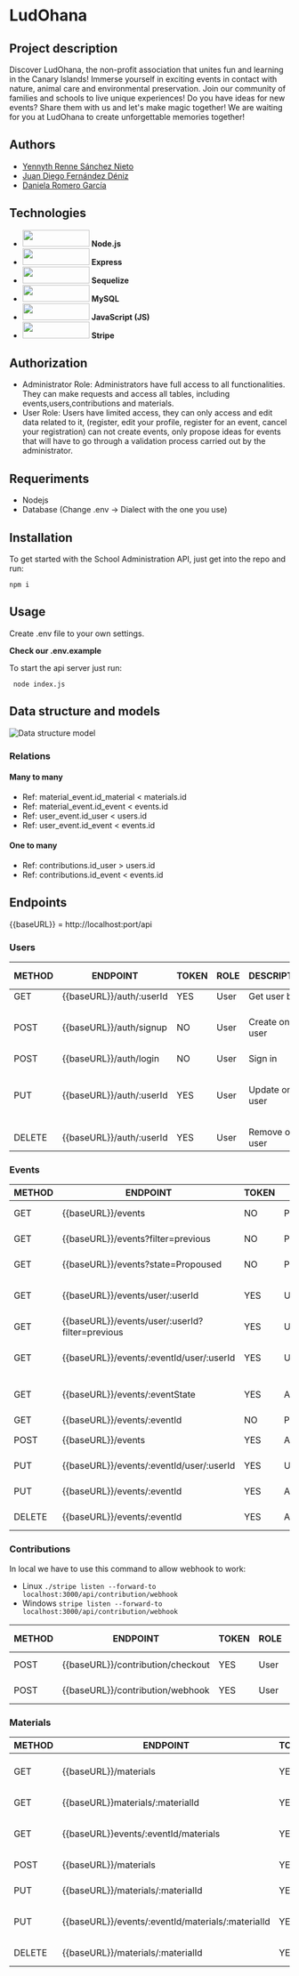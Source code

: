 # LudOhana

## Project description
Discover LudOhana, the non-profit association that unites fun and learning in the Canary Islands! Immerse yourself in exciting events in contact with nature, animal care and environmental preservation. Join our community of families and schools to live unique experiences! Do you have ideas for new events? Share them with us and let's make magic together! We are waiting for you at LudOhana to create unforgettable memories together!


## Authors

+ [Yennyth Renne Sánchez Nieto](https://github.com/Yennsanpro)
+ [Juan Diego Fernández Déniz](https://github.com/judifede)
+ [Daniela Romero García](https://github.com/bqcount)

## Technologies
+ <img src = "https://img.shields.io/badge/Node.js-8CC84B?style=for-the-badge&logo=node.js&logoColor=white" height ="30" width = "120"> <span>**Node.js**</span>
+ <img src = "https://img.shields.io/badge/Express-000000?style=for-the-badge&logo=express&logoColor=white" height ="30" width = "120"> <span>**Express**</span>
+ <img src = "https://img.shields.io/badge/Sequelize-52B0E7?style=for-the-badge&logo=sequelize&logoColor=white"
  height ="30" width = "120"> <span>**Sequelize**</span>
+ <img src = "https://img.shields.io/badge/MySQL-4479A1?style=for-the-badge&logo=mysql&logoColor=white" height ="30" width = "120"> <span>**MySQL**</span>
+ <img src = "https://img.shields.io/badge/JavaScript-F7DF1E?style=for-the-badge&logo=javascript&logoColor=black"  height ="30" width = "120"> <span>**JavaScript (JS)**</span>
+ <img src = "https://github.com/Yennsanpro/LudOhana/assets/79409049/99eca35b-2acd-41d0-be38-a42bb53f911c"  height ="30" width = "120"> <span>**Stripe**</span>


## Authorization

- Administrator Role: Administrators have full access to all functionalities. They can make requests and access all tables, including events,users,contributions and materials.
- User Role: Users have limited access, they can only access and edit data related to it, (register, edit your profile, register for an event, cancel your registration) can not create events, only propose ideas for events that will have to go through a validation process carried out by the administrator. 

## Requeriments

- Nodejs
- Database (Change .env -> Dialect with the one you use)

## Installation

To get started with the School Administration API, just get into the repo and run:

``` npm i ```

## Usage

Create .env file to your own settings.

**Check our .env.example**

To start the api server just run:

``` node index.js```

## Data structure and models

![Data structure model](https://github.com/Yennsanpro/LudOhana/assets/79409049/03794f5e-5251-40ba-bacd-35034a5b301e)

### Relations

#### Many to many

+ Ref: material_event.id_material < materials.id 
+ Ref: material_event.id_event < events.id
+ Ref: user_event.id_user < users.id 
+ Ref: user_event.id_event < events.id 

#### One to many
+ Ref: contributions.id_user > users.id 
+ Ref: contributions.id_event < events.id 


## Endpoints
{{baseURL}} = http://localhost:port/api
### Users

| METHOD | ENDPOINT                        | TOKEN | ROLE          | DESCRIPTION                | POST PARAMS              | RETURNS                               |
| ------ | ------------------------------- | ----- | ------------- | -------------------------- | ------------------------ | ------------------------------------- |
| GET    | {{baseURL}}/auth/:userId        | YES   | User          | Get user by id             | -                        | { user }                              |
| POST   | {{baseURL}}/auth/signup         | NO    | User          | Create one user            | req.body                 | { token, message: "Account created" } |
| POST   | {{baseURL}}/auth/login          | NO    | User          | Sign in                    | req.body                 | { token }                             |
| PUT    | {{baseURL}}/auth/:userId        | YES   | User          | Update one user            | req.body, req.params     | { message: "User updated", user }     |
| DELETE | {{baseURL}}/auth/:userId        | YES   | User          | Remove one user            | userId                   | "User deleted"                        |


### Events

| METHOD | ENDPOINT                                       | TOKEN | ROLE          | DESCRIPTION                         | POST PARAMS              | RETURNS                  
| ------ | ---------------------------------------------- | ----- | ------------- | ----------------------------------- | ------------------------ | -------------------|
| GET    | {{baseURL}}/events                             | NO    | Public        | Get currents events                 | req.query                | [{ events }]       |     
| GET    | {{baseURL}}/events?filter=previous             | NO    | Public        | Get previous events                 | req.query                | [{ events }]       |     
| GET    | {{baseURL}}/events?state=Propoused             | NO    | Public        | Get events by state                 | req.query                | [{ events }]       |  
| GET    | {{baseURL}}/events/user/:userId                | YES   | User          | Get registered events from the user | req.params,req.query     | [{ events }]       |     
| GET    | {{baseURL}}/events/user/:userId?filter=previous| YES   | User          | Get past user events                | req.params               | [{ events }]       |     
| GET    | {{baseURL}}/events/:eventId/user/:userId       | YES   | User          | Get user events propoused           | req.params               | [{ events }]       |      
| GET    | {{baseURL}}/events/:eventState                 | YES   | Admin         | Get user events by state            | req.params               | [{ events }]       |
| GET    | {{baseURL}}/events/:eventId                    | NO    | Public        | Get one event                       | req.params               | { event }          |   
| POST   | {{baseURL}}/events                             | YES   | Admin/User    | Create one event                    | req.body                 | { events }         |   
| PUT    | {{baseURL}}/events/:eventId/user/:userId       | YES   | User          | Registers to an event               | req.params,req.body      | { events }         |    
| PUT    | {{baseURL}}/events/:eventId                    | YES   | Admin         | Update one event                    | req.params,req.body      | { event }          |     
| DELETE | {{baseURL}}/events/:eventId                    | YES   | Admin         | Remove one event                    | eventId                  | "Event deleted"    |      


### Contributions

In local we have to use this command to allow webhook to work:
- Linux
```./stripe listen --forward-to localhost:3000/api/contribution/webhook```
- Windows
```stripe listen --forward-to localhost:3000/api/contribution/webhook```
      
| METHOD | ENDPOINT                                                | TOKEN | ROLE          | DESCRIPTION                  | POST PARAMS              | RETURNS                  |
| ------ | ------------------------------------------------------  | ----- | ------------- | ---------------------------- | ------------------------ | ------------------------ |
| POST   | {{baseURL}}/contribution/checkout                       | YES   | User          | Show Stripe checkout         | req.body                 | [{ session }]            |
| POST   | {{baseURL}}/contribution/webhook                        | YES   | User          | Events from Stripe           | webhook                  | -           |
<!--
| GET    | {{baseURL}}/contributions                               | YES   | Admin         | Get contributions            | -                        | [{ contributions }]      |
| GET    | {{baseURL}}/contributions/:contributionId/event/:eventId| YES   | User/Admin    | Get contributions by eventId | req.params               | { contributions }        |       
| POST   | {{baseURL}}/contributions                               | YES   | User          | Make a contribution          | req.body                 | { contributions }        |
| PUT    | {{baseURL}}/contributions/:contributionId               | YES   | User          | Update contribution          | req.body,req.params      | { contributions}         |
| DELETE | {{baseURL}}/contributions/:contributionId               | YES   | Admin         | Remove one contrbution       | contributionId           | "Contribution deleted"   |
-->


### Materials
      
| METHOD | ENDPOINT                                                | TOKEN | ROLE          | DESCRIPTION                      | POST PARAMS              | RETURNS              |
| ------ | ------------------------------------------------------  | ----- | ------------- | -------------------------------- | ------------------------ | -------------------- |
| GET    | {{baseURL}}/materials                                   | YES   | Admin         | Get materials                    | -                        | [{ materials }]      |
| GET    | {{baseURL}}materials/:materialId                        | YES   | Admin         | Get one material by id           | req.params               | { material }         |       
| GET    | {{baseURL}}events/:eventId/materials                    | YES   | Admin         | Get materials of one event       | req.params               | [{ materials }]      |       
| POST   | {{baseURL}}/materials                                   | YES   | Admin         | Create one material              | req.body                 | { material }         |
| PUT    | {{baseURL}}/materials/:materialId                       | YES   | Admin         | Update one material by id        | req.body,req.params      | { material }         |
| PUT    | {{baseURL}}/events/:eventId/materials/:materialId       | YES   | Admin         | Update one material of one event | req.body,req.params      | { material }         |
| DELETE | {{baseURL}}/materials/:materialId                       | YES   | Admin         | Remove one material              | materialId               | "Material deleted"   |


